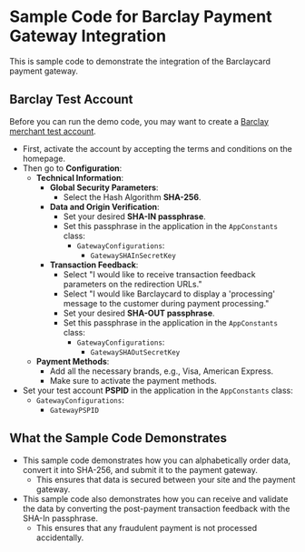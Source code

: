 # Sample Code for Barclay Payment Gateway Integration

This is sample code to demonstrate the integration of the Barclaycard payment gateway.

## Barclay Test Account

Before you can run the demo code, you may want to create a [Barclay merchant test account](https://mdepayments.epdq.co.uk/Ncol/Test/BackOffice/accountcreation/create?ISP=epdq&acountry=gb).

- First, activate the account by accepting the terms and conditions on the homepage.
- Then go to **Configuration**:
  - **Technical Information**:
    - **Global Security Parameters**:
      - Select the Hash Algorithm **SHA-256**.
    - **Data and Origin Verification**:
      - Set your desired **SHA-IN passphrase**.
      - Set this passphrase in the application in the `AppConstants` class:
        - `GatewayConfigurations`:
          - `GatewaySHAInSecretKey`
    - **Transaction Feedback**:
      - Select "I would like to receive transaction feedback parameters on the redirection URLs."
      - Select "I would like Barclaycard to display a 'processing' message to the customer during payment processing."
      - Set your desired **SHA-OUT passphrase**.
      - Set this passphrase in the application in the `AppConstants` class:
        - `GatewayConfigurations`:
          - `GatewaySHAOutSecretKey`
  - **Payment Methods**:
    - Add all the necessary brands, e.g., Visa, American Express.
    - Make sure to activate the payment methods.
- Set your test account **PSPID** in the application in the `AppConstants` class:
  - `GatewayConfigurations`:
    - `GatewayPSPID`

## What the Sample Code Demonstrates

- This sample code demonstrates how you can alphabetically order data, convert it into SHA-256, and submit it to the payment gateway.
  - This ensures that data is secured between your site and the payment gateway.
- This sample code also demonstrates how you can receive and validate the data by converting the post-payment transaction feedback with the SHA-In passphrase.
  - This ensures that any fraudulent payment is not processed accidentally.
